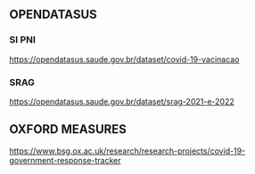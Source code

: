 
## OPENDATASUS

### SI PNI
https://opendatasus.saude.gov.br/dataset/covid-19-vacinacao

### SRAG
https://opendatasus.saude.gov.br/dataset/srag-2021-e-2022

## OXFORD MEASURES

https://www.bsg.ox.ac.uk/research/research-projects/covid-19-government-response-tracker

